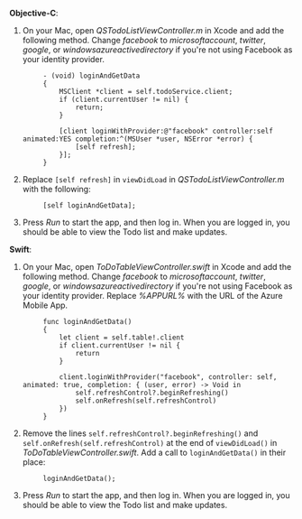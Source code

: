 **Objective-C**: 

1. On your Mac, open _QSTodoListViewController.m_ in Xcode and add the following method. Change _facebook_ to _microsoftaccount_, _twitter_, _google_, or _windowsazureactivedirectory_ if you're not using Facebook as your identity provider.

            - (void) loginAndGetData
            {
                MSClient *client = self.todoService.client;
                if (client.currentUser != nil) {
                    return;
                }
            
                [client loginWithProvider:@"facebook" controller:self animated:YES completion:^(MSUser *user, NSError *error) {
                    [self refresh];
                }];
            }


2. Replace `[self refresh]` in `viewDidLoad` in _QSTodoListViewController.m_ with the following:

            [self loginAndGetData];

3. Press  _Run_ to start the app, and then log in. When you are logged in, you should be able to view the Todo list and make updates.

**Swift**:

1. On your Mac, open _ToDoTableViewController.swift_ in Xcode and add the following method. Change _facebook_ to _microsoftaccount_, _twitter_, _google_, or _windowsazureactivedirectory_ if you're not using Facebook as your identity provider. Replace _%APPURL%_ with the URL of the Azure Mobile App.
        
            func loginAndGetData()
            {
                let client = self.table!.client
                if client.currentUser != nil {
                    return
                }
                    
                client.loginWithProvider("facebook", controller: self, animated: true, completion: { (user, error) -> Void in
                    self.refreshControl?.beginRefreshing()
                    self.onRefresh(self.refreshControl)
                })
            }

2. Remove the lines `self.refreshControl?.beginRefreshing()` and `self.onRefresh(self.refreshControl)` at the end of `viewDidLoad()` in _ToDoTableViewController.swift_. Add a call to `loginAndGetData()` in their place:

            loginAndGetData();

3. Press  _Run_ to start the app, and then log in. When you are logged in, you should be able to view the Todo list and make updates.
